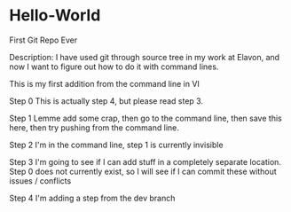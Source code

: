 Hello-World
===========

First Git Repo Ever


Description:
I have used git through source tree in my work at Elavon, and now I want to figure out how to do it with command lines.

This is my first addition from the command line in VI

Step 0
This is actually step 4, but please read step 3.

Step 1
Lemme add some crap, then go to the command line, then save this here, then try pushing from the command line.

Step 2
I'm in the command line, step 1 is currently invisible

Step 3
I'm going to see if I can add stuff in a completely separate location. Step 0 does not currently exist, so I will see if I can commit these without issues / conflicts

Step 4
I'm adding a step from the dev branch
